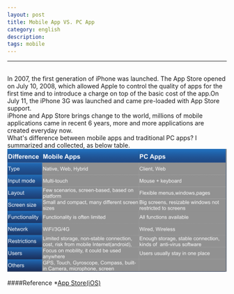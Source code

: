 ```yaml
---
layout: post
title: Mobile App VS. PC App
category: english
description: 
tags: mobile
---
```

***
<br/>In 2007, the first generation of iPhone was launched. The App Store opened on July 10, 2008, which allowed Apple to control the quality of apps for the first time and to introduce a charge on top of the basic cost of the app.On July 11, the iPhone 3G was launched and came pre-loaded with App Store support.
<br/>iPhone and App Store brings change to the world, millions of mobile applications came in recent 6 years, more and more applications are created everyday now. 
<br/> What's difference between mobile apps and traditional PC apps? I summarized and collected, as below table.
<br/>
![compare mobile and pc apps](/images/english/compareapps.png)

####Reference
*[App Store(iOS)](http://en.wikipedia.org/wiki/IOS_App_Store)


[Angelia]:    http://angeliaw.github.com   "Angelia"

